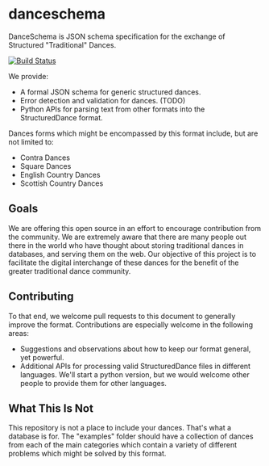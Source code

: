 danceschema
===========
DanceSchema is JSON schema specification for the exchange of Structured "Traditional" Dances.

[![Build Status](https://travis-ci.org/cinnamonraisin/danceschema.svg?branch=master)](https://travis-ci.org/cinnamonraisin/danceschema)

We provide:
* A formal JSON schema for generic structured dances.
* Error detection and validation for dances. (TODO)
* Python APIs for parsing text from other formats into the StructuredDance format.

Dances forms which might be encompassed by this format include, but are not limited to:
* Contra Dances
* Square Dances
* English Country Dances
* Scottish Country Dances

Goals
-----
We are offering this open source in an effort to encourage contribution from the community.
We are extremely aware that there are many people out there in the world who have thought about
storing traditional dances in databases, and serving them on the web. Our objective of this project
is to facilitate the digital interchange of these dances for the benefit of the greater traditional
dance community.

Contributing
------------
To that end, we welcome pull requests to this document to generally improve the format.
Contributions are especially welcome in the following areas:
* Suggestions and observations about how to keep our format general, yet powerful.
* Additional APIs for processing valid StructuredDance files in different languages. We'll start a python version, but we would welcome other people to provide them for other languages.

What This Is Not
----------------
This repository is not a place to include your dances. That's what a database is for. The "examples" folder should have a collection of dances from each of the main categories which contain a variety of different problems which might be solved by this format.

